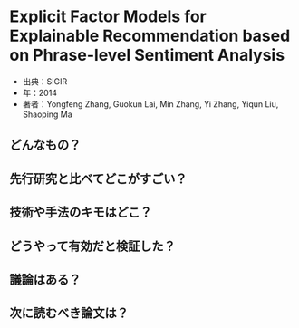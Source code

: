 # Explicit Factor Models for Explainable Recommendation based on Phrase-level Sentiment Analysis

- 出典：SIGIR
- 年：2014
- 著者：Yongfeng Zhang, Guokun Lai, Min Zhang, Yi Zhang, Yiqun Liu, Shaoping Ma

## どんなもの？



## 先行研究と比べてどこがすごい？

## 技術や手法のキモはどこ？

## どうやって有効だと検証した？

## 議論はある？

## 次に読むべき論文は？